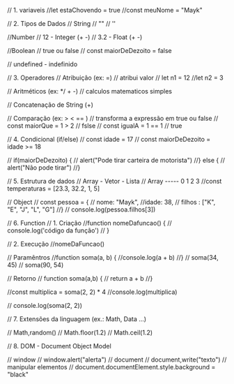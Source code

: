 // 1. variaveis
//let estaChovendo = true
//const meuNome = "Mayk"


// 2. Tipos de Dados
// String
// ""
// ''

//Number
// 12 - Integer (+ -)
// 3.2 - Float (+ -)

//Boolean
// true ou false
// const maiorDeDezoito = false

// undefined - indefinido


// 3. Operadores
 // Atribuição (ex: =)
 // atribui valor 
 // let n1 = 12
 //let n2 = 3

 // Aritméticos (ex: */ + -)
 // calculos matematicos simples 

 // Concatenação de String (+)

 // Comparação (ex: > < == )
 // transforma a expressão em true ou false
 // const maiorQue = 1 > 2 // fslse
 // const igualA = 1 == 1 // true

 // 4. Condicional (if/else)
 // const idade = 17
 // const maiorDeDezoito = idade >= 18 

 // if(maiorDeDezoito) {
 // alert("Pode tirar carteira de motorista")
//} else {
// alert("Não pode tirar")
//}

// 5. Estrutura de dados
 // Array - Vetor - Lista
 // Array -----           0     1   2   3
 //const temperaturas = [23.3, 32.2, 1, 5]

 // Object
 // const pessoa = {
 // nome: "Mayk",
 //idade: 38,
 // filhos : ["K", "E", "J", "L", "G"]
 //}
 // console.log(pessoa.filhos[3])

// 6. Function
 // 1. Criação
//function nomeDafuncao() {
// console.log('código da função')
// }

 // 2. Execução
 //nomeDaFuncao()


 // Paramêntros
 //function soma(a, b) {
//console.log(a + b)
//}
// soma(34, 45)
// soma(90, 54)

 // Retorno
 // function soma(a,b) {
 // return a + b
 //}

//const multiplica = soma(2, 2) * 4
//console.log(multiplica)

 // console.log(soma(2, 2))


 // 7. Extensões da linguagem (ex.: Math, Data ...)

 // Math,random()
 // Math.floor(1.2)
 // Math.ceil(1.2)

 // 8. DOM - Document Object Model

// window
// window.alert("alerta")
// document
// document,write("texto")
// manipular elementos
// document.documentElement.style.background = "black"